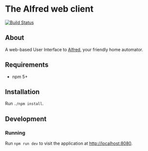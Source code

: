 # The Alfred web client

[![Build Status](https://travis-ci.org/bartfeenstra/alfred-client.svg?branch=master)](https://travis-ci.org/bartfeenstra/alfred-client)

## About
A web-based User Interface to [Alfred](https://github.com/bartfeenstra/alfred), your friendly home automator.

## Requirements
- npm 5+

## Installation

Run `./npm install`.

## Development

### Running
Run `npm run dev` to visit the application at [http://localhost:8080](http://localhost:8080).
